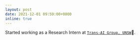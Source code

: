 ```yaml
---
layout: post
date: 2021-12-01 09:59:00+0800
inline: true
---
```


Started working as a Research Intern at [`Trans-AI Group, UNSW`](https://transitional-ai.github.io/)🎊.